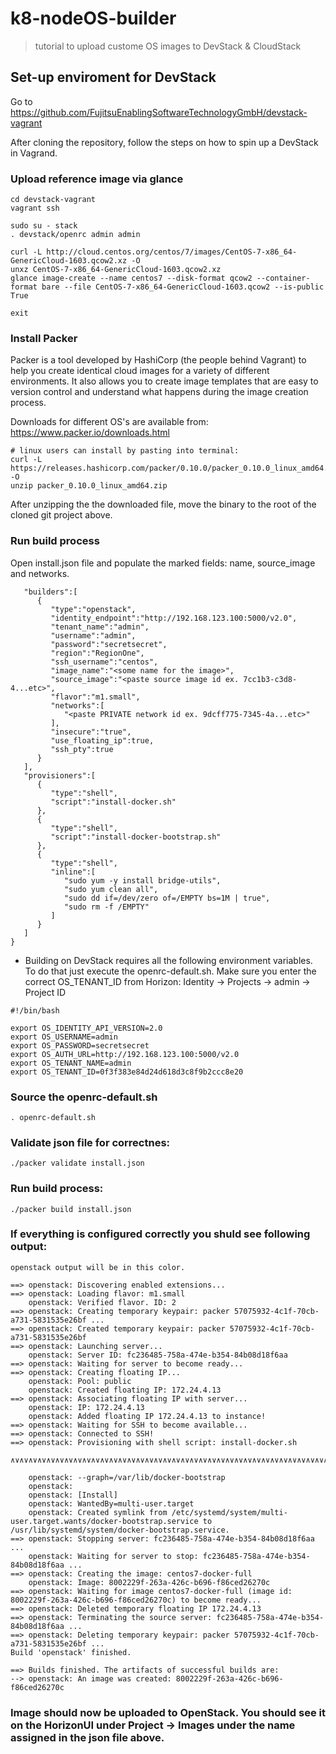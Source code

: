 # k8-nodeOS-builder
> tutorial to upload custome OS images to DevStack & CloudStack

## Set-up enviroment for DevStack
Go to
<https://github.com/FujitsuEnablingSoftwareTechnologyGmbH/devstack-vagrant>

After cloning the repository, follow the steps on how to spin up a DevStack in Vagrand.

### Upload reference image via glance

```
cd devstack-vagrant
vagrant ssh

sudo su - stack
. devstack/openrc admin admin

curl -L http://cloud.centos.org/centos/7/images/CentOS-7-x86_64-GenericCloud-1603.qcow2.xz -O
unxz CentOS-7-x86_64-GenericCloud-1603.qcow2.xz
glance image-create --name centos7 --disk-format qcow2 --container-format bare --file CentOS-7-x86_64-GenericCloud-1603.qcow2 --is-public True

exit
```

### Install Packer
Packer is a tool developed by HashiCorp (the people behind Vagrant) to help you create identical cloud images for a variety of different environments. It also allows you to create image templates that are easy to version control and understand what happens during the image creation process.

Downloads for different OS's are available from: <https://www.packer.io/downloads.html>

```
# linux users can install by pasting into terminal:
curl -L https://releases.hashicorp.com/packer/0.10.0/packer_0.10.0_linux_amd64.zip -O
unzip packer_0.10.0_linux_amd64.zip
```

After unzipping the the downloaded file, move the binary to the root of the cloned git project above.

### Run build process

Open install.json file and populate the marked fields: name, source_image and networks.
```
   "builders":[
      {
         "type":"openstack",
         "identity_endpoint":"http://192.168.123.100:5000/v2.0",
         "tenant_name":"admin",
         "username":"admin",
         "password":"secretsecret",
         "region":"RegionOne",
         "ssh_username":"centos",
         "image_name":"<some name for the image>",
         "source_image":"<paste source image id ex. 7cc1b3-c3d8-4...etc>",
         "flavor":"m1.small",
         "networks":[
            "<paste PRIVATE network id ex. 9dcff775-7345-4a...etc>"
         ],
         "insecure":"true",
         "use_floating_ip":true,
         "ssh_pty":true
      }
   ],
   "provisioners":[
      {
         "type":"shell",
         "script":"install-docker.sh"
      },
      {
         "type":"shell",
         "script":"install-docker-bootstrap.sh"
      },
      {
         "type":"shell",
         "inline":[
            "sudo yum -y install bridge-utils",
            "sudo yum clean all",
            "sudo dd if=/dev/zero of=/EMPTY bs=1M | true",
            "sudo rm -f /EMPTY"
         ]
      }
   ]
}
```

- Building on DevStack requires all the following environment
variables. To do that just execute the openrc-default.sh. 
Make sure you enter the correct OS_TENANT_ID from Horizon: Identity -> Projects -> admin -> Project ID 

```
#!/bin/bash

export OS_IDENTITY_API_VERSION=2.0
export OS_USERNAME=admin
export OS_PASSWORD=secretsecret
export OS_AUTH_URL=http://192.168.123.100:5000/v2.0
export OS_TENANT_NAME=admin
export OS_TENANT_ID=0f3f383e84d24d618d3c8f9b2ccc8e20

```

### Source the openrc-default.sh

```
. openrc-default.sh
```

### Validate json file for correctnes:
```
./packer validate install.json
```

### Run build process:
```
./packer build install.json
```
### If everything is configured correctly you shuld see following output:
```
openstack output will be in this color.

==> openstack: Discovering enabled extensions...
==> openstack: Loading flavor: m1.small
    openstack: Verified flavor. ID: 2
==> openstack: Creating temporary keypair: packer 57075932-4c1f-70cb-a731-5831535e26bf ...
==> openstack: Created temporary keypair: packer 57075932-4c1f-70cb-a731-5831535e26bf
==> openstack: Launching server...
    openstack: Server ID: fc236485-758a-474e-b354-84b08d18f6aa
==> openstack: Waiting for server to become ready...
==> openstack: Creating floating IP...
    openstack: Pool: public
    openstack: Created floating IP: 172.24.4.13
==> openstack: Associating floating IP with server...
    openstack: IP: 172.24.4.13
    openstack: Added floating IP 172.24.4.13 to instance!
==> openstack: Waiting for SSH to become available...
==> openstack: Connected to SSH!
==> openstack: Provisioning with shell script: install-docker.sh

∧∨∧∨∧∨∧∨∧∨∧∨∧∨∧∨∧∨∧∨∧∨∧∨∧∨∧∨∧∨∧∨∧∨∧∨∧∨∧∨∧∨∧∨∧∨∧∨∧∨∧∨∧∨∧∨∧∨∧∨∧∨∧∨∧∨∧∨∧∨∧∨∧∨∧∨∧∨∧∨∧∨∧∨∧∨

    openstack: --graph=/var/lib/docker-bootstrap
    openstack:
    openstack: [Install]
    openstack: WantedBy=multi-user.target
    openstack: Created symlink from /etc/systemd/system/multi-user.target.wants/docker-bootstrap.service to /usr/lib/systemd/system/docker-bootstrap.service.
==> openstack: Stopping server: fc236485-758a-474e-b354-84b08d18f6aa ...
    openstack: Waiting for server to stop: fc236485-758a-474e-b354-84b08d18f6aa ...
==> openstack: Creating the image: centos7-docker-full
    openstack: Image: 8002229f-263a-426c-b696-f86ced26270c
==> openstack: Waiting for image centos7-docker-full (image id: 8002229f-263a-426c-b696-f86ced26270c) to become ready...
==> openstack: Deleted temporary floating IP 172.24.4.13
==> openstack: Terminating the source server: fc236485-758a-474e-b354-84b08d18f6aa ...
==> openstack: Deleting temporary keypair: packer 57075932-4c1f-70cb-a731-5831535e26bf ...
Build 'openstack' finished.

==> Builds finished. The artifacts of successful builds are:
--> openstack: An image was created: 8002229f-263a-426c-b696-f86ced26270c

```

### Image should now be uploaded to OpenStack. You should see it on the HorizonUI under Project -> Images under the name assigned in the json file above.


